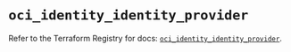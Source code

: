 # `oci_identity_identity_provider`

Refer to the Terraform Registry for docs: [`oci_identity_identity_provider`](https://registry.terraform.io/providers/hashicorp/oci/7.19.0/docs/resources/identity_identity_provider).
